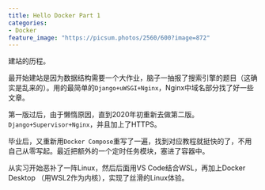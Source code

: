 ```yaml
---
title: Hello Docker Part 1
categories:
- Docker
feature_image: "https://picsum.photos/2560/600?image=872"
---
```


建站的历程。

最开始建站是因为数据结构需要一个大作业，脑子一抽报了搜索引擎的题目（这确实是乱来的）。用的最简单的`Django+uWSGI+Nginx`，Nginx中域名部分找了好一些文章。

第一版过后，由于懒惰原因，直到2020年初重新去做第二版。`Django+Supervisor+Nginx`，并且加上了HTTPS。

毕业后，又重新用`Docker Compose`重写了一遍，找到对应教程就挺快的了，不用自己从零写起。最近把额外的一个定时任务模块，塞进了容器中。

从实习开始恶补了一阵Linux，然后后面用VS Code结合WSL，再加上Docker Desktop （用WSL2作为内核），实现了丝滑的Linux体验。